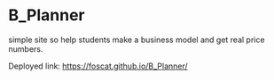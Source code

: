 # B_Planner
simple site so help students make a business model and get real price numbers.

Deployed link: https://foscat.github.io/B_Planner/
